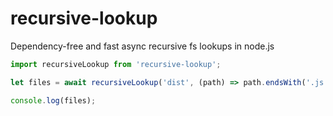 # recursive-lookup

Dependency-free and fast async recursive fs lookups in node.js

```js
import recursiveLookup from 'recursive-lookup';

let files = await recursiveLookup('dist', (path) => path.endsWith('.js'));

console.log(files);
```
